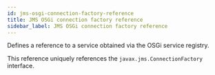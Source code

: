```yaml
---
id: jms-osgi-connection-factory-reference
title: JMS OSGi connection factory reference
sidebar_label: JMS OSGi connection factory reference
---
```


Defines a reference to a service obtained via the OSGi service registry.

This reference uniquely references the <code>javax.jms.ConnectionFactory</code> interface.



